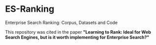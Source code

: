 # ES-Ranking
Enterprise Search Ranking: Corpus, Datasets and Code

This repository was cited in the paper **"Learning to Rank: Ideal for Web Search Engines, but is it worth implementing for Enterprise Search?"**
